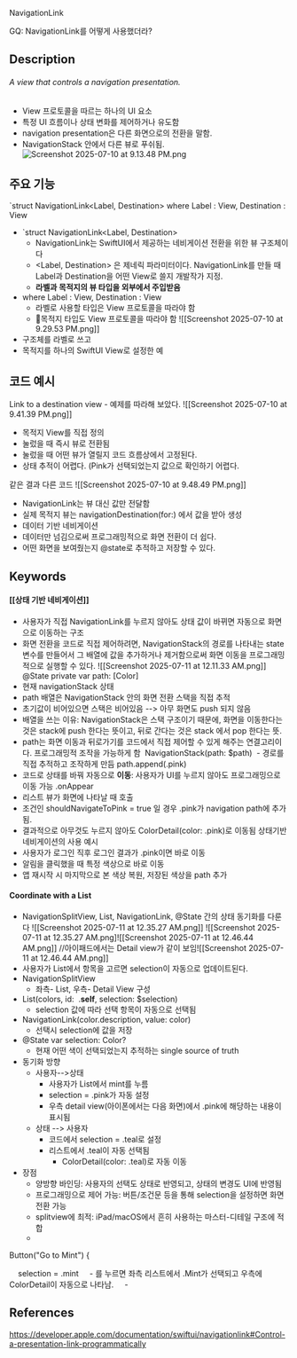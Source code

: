 NavigationLink

GQ: NavigationLink를 어떻게 사용했더라?
## Description

###### A view that controls a navigation presentation.
- View 프로토콜을 따르는 하나의 UI 요소
- 특정 UI 흐름이나 상태 변화를 제어하거나 유도함
- navigation presentation은 다른 화면으로의 전환을 말함. 
- NavigationStack 안에서 다른 뷰로 푸쉬됨. 
![Screenshot 2025-07-10 at 9.13.48 PM.png](app://530b49a24d43f9358e484f3c2e2ef0664958/Users/libby/Documents/GitHub/2025-SSG-A1/Docs/assets/Screenshot%202025-07-10%20at%209.13.48%20PM.png?1752489518725)
## 주요 기능
`struct NavigationLink<Label, Destination> where Label : View, Destination : View
- `struct NavigationLink<Label, Destination> 
	- NavigationLink는 SwiftUI에서 제공하는 네비게이션 전환을 위한 뷰 구조체이다
	- <Label, Destination> 은 제네릭 파라미터이다. NavigationLink를 만들 때 Label과 Destination을 어떤 View로 쓸지 개발작가 지정. 
	- **라벨과 목적지의 뷰 타입을 외부에서 주입받음**
- where Label : View, Destination : View
	- 라벨로 사용할 타입은 View 프로토콜을 따라야 함
	- 목적지 타입도 View 프로토콜을 따라야 함
![[Screenshot 2025-07-10 at 9.29.53 PM.png]]
- 구조체를 라벨로 쓰고
- 목적지를 하나의 SwiftUI View로 설정한 예

## 코드 예시

Link to a destination view - 예제를 따라해 보았다. 
![[Screenshot 2025-07-10 at 9.41.39 PM.png]]
- 목적지 View를 직접 정의
- 눌렀을 때 즉시 뷰로 전환됨
- 눌렀을 때 어떤 뷰가 열릴지 코드 흐름상에서 고정된다. 
- 상태 추적이 어렵다. (Pink가 선택되었는지 값으로 확인하기 어렵다. 

같은 결과 다른 코드 
![[Screenshot 2025-07-10 at 9.48.49 PM.png]]
 - NavigationLink는 뷰 대신 값만 전달함
- 실제 목적지 뷰는 navigationDestination(for:) 에서 값을 받아 생성
- 데이터 기반 네비게이션 
- 데이터만 넘김으로써 프로그래밍적으로 화면 전환이 더 쉽다. 
- 어떤 화면을 보여줬는지 @state로 추적하고 저장할 수 있다. 
## Keywords

#### **[[상태 기반 네비게이션]]**
- 사용자가 직접 NavigationLink를 누르지 않아도 상태 값이 바뀌면 자동으로 화면으로 이동하는 구조
- 화면 전환을 코드로 직접 제어하려면, NavigationStack의 경로를 나타내는 state 변수를 만들어서 그 배열에 값을 추가하거나 제거함으로써 화면 이동을 프로그래밍적으로 실행할 수 있다. 
![[Screenshot 2025-07-11 at 12.11.33 AM.png]]
@State private var path: [Color]
- 현재 navigationStack 상태
- path 배열은 NavigationStack 안의 화면 전환 스택을 직접 추적
- 초기값이 비어있으면 스택은 비어있음 --> 아무 화면도 push 되지 않음
- 배열을 쓰는 이유: NavigationStack은 스택 구조이기 때문에, 화면을 이동한다는 것은 stack에 push 한다는 뜻이고, 뒤로 간다는 것은 stack 에서 pop 한다는 뜻. 
- path는 화면 이동과 뒤로가기를 코드에서 직접 제어할 수 있게 해주는 연결고리이다. 프로그래밍적 조작을 가능하게 함
 NavigationStack(path: $path)
 - 경로를 직접 추적하고 조작하게 만듬
path.append(.pink)
- 코드로 상태를 바꿔 자동으로 **이동**: 사용자가 UI를 누르지 않아도 프로그래밍으로 이동 가능
.onAppear
- 리스트 뷰가 화면에 나타날 때 호출
- 조건인 shouldNavigateToPink = true 일 경우 .pink가 navigation path에 추가됨.
- 결과적으로 아무것도 누르지 않아도 ColorDetail(color: .pink)로 이동됨
상태기반 네비게이션의 사용 예시
- 사용자가 로그인 직후 로그인 결과가 .pink이면 바로 이동
- 알림을 클릭했을 때 특정 색상으로 바로 이동
- 앱 재시작 시 마지막으로 본 색상 복원, 저장된 색상을 path 추가

#### Coordinate with a List
- NavigationSplitView, List, NavigationLink, @State 간의 상태 동기화를 다룬다
![[Screenshot 2025-07-11 at 12.35.27 AM.png]]
![[Screenshot 2025-07-11 at 12.35.27 AM.png]![[Screenshot 2025-07-11 at 12.46.44 AM.png]]
//아이패드에서는 Detail view가 같이 보임![[Screenshot 2025-07-11 at 12.46.44 AM.png]]
- 사용자가 List에서 항목을 고르면 selection이 자동으로 업데이트된다. 
- NavigationSplitView
	- 좌측- List, 우측- Detail View 구성
- List(colors, id:  \.**self**, selection: $selection)
	- selection 값에 따라 선택 항목이 자동으로 선택됨
- NavigationLink(color.description, value: color)
	- 선택시 selection에 값을 저장
- @State var selection: Color?
	- 현재 어떤 색이 선택되었는지 추적하는 single source of truth
- 동기화 방향 
	- 사용자-->상태
		- 사용자가 List에서 mint를 누름
		- selection = .pink가 자동 설정
		- 우측 detail view(아이폰에서는 다음 화면)에서 .pink에 해당하는 내용이 표시됨
	- 상태 --> 사용자
		- 코드에서 selection = .teal로 설정
		- 리스트에서 .teal이 자동 선택됨
			- ColorDetail(color: .teal)로 자동 이동
- 장점
	- 양방향 바인딩: 사용자의 선택도 상태로 반영되고, 상태의 변경도 UI에 반영됨
	- 프로그래밍으로 제어 가능: 버튼/조건문 등을 통해 selection을 설정하면 화면 전환 가능
	- splitview에 최적: iPad/macOS에서 흔히 사용하는 마스터-디테일 구조에 적합
	- 
Button("Go to Mint") {

    selection = .mint
    - 를 누르면 좌측 리스트에서 .Mint가 선택되고 우측에 ColorDetail이 자동으로 나타남. 
    - 

## References
https://developer.apple.com/documentation/swiftui/navigationlink#Control-a-presentation-link-programmatically